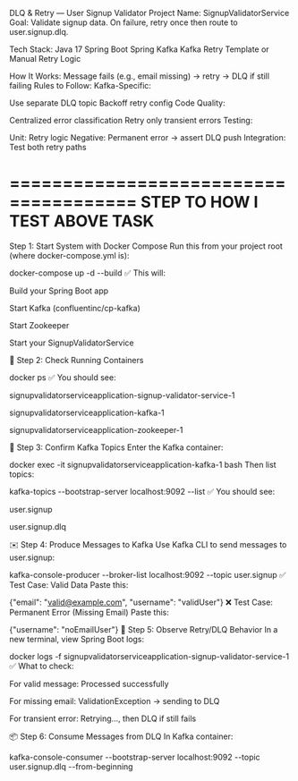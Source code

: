 DLQ & Retry — User Signup Validator
Project Name: SignupValidatorService
Goal:
Validate signup data. On failure, retry once then route to user.signup.dlq.

Tech Stack:
Java 17
Spring Boot
Spring Kafka
Kafka Retry Template or Manual Retry Logic

How It Works:
Message fails (e.g., email missing) → retry → DLQ if still failing
Rules to Follow:
Kafka-Specific:

Use separate DLQ topic
Backoff retry config
Code Quality:

Centralized error classification
Retry only transient errors
Testing:

Unit: Retry logic
Negative: Permanent error → assert DLQ push
Integration: Test both retry paths


======================================
    STEP TO HOW I TEST ABOVE TASK
======================================

Step 1: Start System with Docker Compose
Run this from your project root (where docker-compose.yml is):

docker-compose up -d --build
✅ This will:

Build your Spring Boot app

Start Kafka (confluentinc/cp-kafka)

Start Zookeeper

Start your SignupValidatorService

🧾 Step 2: Check Running Containers

docker ps
✅ You should see:

signupvalidatorserviceapplication-signup-validator-service-1

signupvalidatorserviceapplication-kafka-1

signupvalidatorserviceapplication-zookeeper-1

📜 Step 3: Confirm Kafka Topics
Enter the Kafka container:


docker exec -it signupvalidatorserviceapplication-kafka-1 bash
Then list topics:

kafka-topics --bootstrap-server localhost:9092 --list
✅ You should see:

user.signup

user.signup.dlq

✉️ Step 4: Produce Messages to Kafka
Use Kafka CLI to send messages to user.signup:


kafka-console-producer --broker-list localhost:9092 --topic user.signup
✅ Test Case: Valid Data
Paste this:


{"email": "valid@example.com", "username": "validUser"}
❌ Test Case: Permanent Error (Missing Email)
Paste this:


{"username": "noEmailUser"}
🧭 Step 5: Observe Retry/DLQ Behavior
In a new terminal, view Spring Boot logs:


docker logs -f signupvalidatorserviceapplication-signup-validator-service-1
✅ What to check:

For valid message: Processed successfully

For missing email: ValidationException → sending to DLQ

For transient error: Retrying..., then DLQ if still fails

📦 Step 6: Consume Messages from DLQ
In Kafka container:

kafka-console-consumer --bootstrap-server localhost:9092 --topic user.signup.dlq --from-beginning
